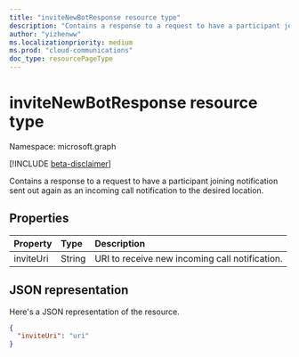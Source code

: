 ```yaml
---
title: "inviteNewBotResponse resource type"
description: "Contains a response to a request to have a participant joining notification sent out again as an incoming call notification to the desired location."
author: "yizhenww"
ms.localizationpriority: medium
ms.prod: "cloud-communications"
doc_type: resourcePageType
---
```


# inviteNewBotResponse resource type

Namespace: microsoft.graph

[!INCLUDE [beta-disclaimer](../../includes/beta-disclaimer.md)]

Contains a response to a request to have a participant joining notification sent out again as an incoming call notification to the desired location.

## Properties

| Property         | Type                            | Description                                                                                                                                                  |
| :--------------- | :------------------------------ | :----------------------------------------------------------------------------------------------------------------------------------------------------------- |
| inviteUri        | String                          | URI to receive new incoming call notification.                                                                                                                |

## JSON representation

Here's a JSON representation of the resource.

<!-- {
  "blockType": "resource",
  "optionalProperties": [],
  "@odata.type": "microsoft.graph.inviteNewBotResponse"
}-->
```json
{
  "inviteUri": "uri" 
}
```

<!-- uuid: 8fcb5dbc-d5aa-4681-8e31-b001d5168d79
2015-10-25 14:57:30 UTC -->
<!--
{
  "type": "#page.annotation",
  "description": "inviteNewBotResponse resource",
  "keywords": "",
  "section": "documentation",
  "tocPath": "",
  "suppressions": []
}
-->
